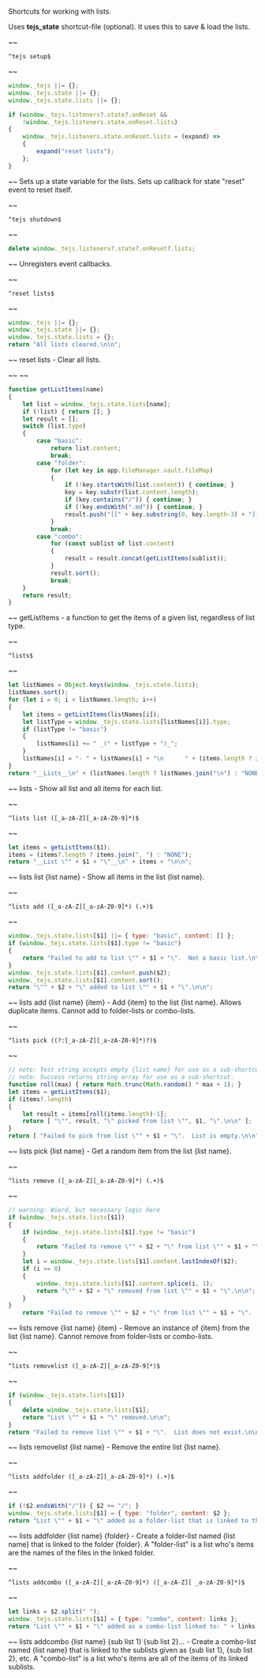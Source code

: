 Shortcuts for working with lists.

Uses __tejs_state__ shortcut-file (optional).  It uses this to save & load the lists.


~~
```
^tejs setup$
```
~~
```js
window._tejs ||= {};
window._tejs.state ||= {};
window._tejs.state.lists ||= {};

if (window._tejs.listeners?.state?.onReset &&
    !window._tejs.listeners.state.onReset.lists)
{
	window._tejs.listeners.state.onReset.lists = (expand) =>
	{
		expand("reset lists");
	};
}

```
~~
Sets up a state variable for the lists.  Sets up callback for state "reset" event to reset itself.


~~
```
^tejs shutdown$
```
~~
```js
delete window._tejs.listeners?.state?.onReset?.lists;
```
~~
Unregisters event callbacks.


~~
```
^reset lists$
```
~~
```js
window._tejs ||= {};
window._tejs.state ||= {};
window._tejs.state.lists = {};
return "All lists cleared.\n\n";
```
~~
reset lists - Clear all lists.


~~
~~
```js
function getListItems(name)
{
	let list = window._tejs.state.lists[name];
	if (!list) { return []; }
	let result = [];
	switch (list.type)
	{
		case "basic":
			return list.content;
			break;
		case "folder":
			for (let key in app.fileManager.vault.fileMap)
			{
				if (!key.startsWith(list.content)) { continue; }
				key = key.substr(list.content.length);
				if (key.contains("/")) { continue; }
				if (!key.endsWith(".md")) { continue; }
				result.push("[[" + key.substring(0, key.length-3) + "]]");
			}
			break;
		case "combo":
			for (const sublist of list.content)
			{
				result = result.concat(getListItems(sublist));
			}
			result.sort();
			break;
	}
	return result;
}
```
~~
getListItems - a function to get the items of a given list, regardless of list type.


~~
```
^lists$
```
~~
```js
let listNames = Object.keys(window._tejs.state.lists);
listNames.sort();
for (let i = 0; i < listNames.length; i++)
{
	let items = getListItems(listNames[i]);
	let listType = window._tejs.state.lists[listNames[i]].type;
	if (listType != "basic")
	{
		listNames[i] += " _(" + listType + ")_";
	}
	listNames[i] = "- " + listNames[i] + "\n      " + (items.length ? items.join(", ") : "NONE");
}
return "__Lists__\n" + (listNames.length ? listNames.join("\n") : "NONE") + "\n\n";
```
~~
lists - Show all list and all items for each list.


~~
```
^lists list ([_a-zA-Z][_a-zA-Z0-9]*)$
```
~~
```js
let items = getListItems($1);
items = (items?.length ? items.join(", ") : "NONE");
return "__List \"" + $1 + "\"__\n" + items + "\n\n";
```
~~
lists list {list name} - Show all items in the list {list name}.


~~
```
^lists add ([_a-zA-Z][_a-zA-Z0-9]*) (.+)$
```
~~
```js
window._tejs.state.lists[$1] ||= { type: "basic", content: [] };
if (window._tejs.state.lists[$1].type != "basic")
{
	return "Failed to add to list \"" + $1 + "\".  Not a basic list.\n\n";
}
window._tejs.state.lists[$1].content.push($2);
window._tejs.state.lists[$1].content.sort();
return "\"" + $2 + "\" added to list \"" + $1 + "\".\n\n";
```
~~
lists add {list name} {item} - Add {item} to the list {list name}.  Allows duplicate items.  Cannot add to folder-lists or combo-lists.


~~
```
^lists pick ((?:[_a-zA-Z][_a-zA-Z0-9]*)?)$
```
~~
```js
// note: Test string accepts empty {list name} for use as a sub-shortcut.
// note: Success returns string array for use as a sub-shortcut.
function roll(max) { return Math.trunc(Math.random() * max + 1); }
let items = getListItems($1);
if (items?.length)
{
	let result = items[roll(items.length)-1];
	return [ "\"", result, "\" picked from list \"", $1, "\".\n\n" ];
}
return [ "Failed to pick from list \"" + $1 + "\".  List is empty.\n\n" ];
```
~~
lists pick {list name} - Get a random item from the list {list name}.


~~
```
^lists remove ([_a-zA-Z][_a-zA-Z0-9]*) (.+)$
```
~~
```js
// warning: Wierd, but necessary logic here
if (window._tejs.state.lists[$1])
{
	if (window._tejs.state.lists[$1].type != "basic")
	{
		return "Failed to remove \"" + $2 + "\" from list \"" + $1 + "\".  Not a basic list.\n\n";
	}
	let i = window._tejs.state.lists[$1].content.lastIndexOf($2);
	if (i >= 0)
	{
	    window._tejs.state.lists[$1].content.splice(i, 1);
	    return "\"" + $2 + "\" removed from list \"" + $1 + "\".\n\n";
	}
}
	return "Failed to remove \"" + $2 + "\" from list \"" + $1 + "\".  Not found in list.\n\n";
```
~~
lists remove {list name} {item} - Remove an instance of {item} from the list {list name}.  Cannot remove from folder-lists or combo-lists.


~~
```
^lists removelist ([_a-zA-Z][_a-zA-Z0-9]*)$
```
~~
```js
if (window._tejs.state.lists[$1])
{
	delete window._tejs.state.lists[$1];
	return "List \"" + $1 + "\" removed.\n\n";
}
return "Failed to remove list \"" + $1 + "\".  List does not exist.\n\n";
```
~~
lists removelist {list name} - Remove the entire list {list name}.


~~
```
^lists addfolder ([_a-zA-Z][_a-zA-Z0-9]*) (.+)$
```
~~
```js
if (!$2.endsWith("/")) { $2 += "/"; }
window._tejs.state.lists[$1] = { type: "folder", content: $2 };
return "List \"" + $1 + "\" added as a folder-list that is linked to the folder \"" + $2 + "\".\n\n";
```
~~
lists addfolder {list name} {folder} - Create a folder-list named {list name} that is linked to the folder {folder}.  A "folder-list" is a list who's items are the names of the files in the linked folder.


~~
```
^lists addcombo ([_a-zA-Z][_a-zA-Z0-9]*) ([_a-zA-Z][ _a-zA-Z0-9]*)$
```
~~
```js
let links = $2.split(" ");
window._tejs.state.lists[$1] = { type: "combo", content: links };
return "List \"" + $1 + "\" added as a combo-list linked to: " + links.join(", ") + ".\n\n";
```
~~
lists addcombo {list name} {sub list 1} {sub list 2}... - Create a combo-list named {list name} that is linked to the sublists given as {sub list 1}, {sub list 2}, etc.  A "combo-list" is a list who's items are all of the items of its linked sublists.
